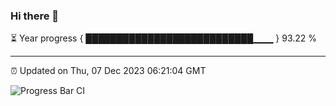 ### Hi there 👋

⏳ Year progress { ███████████████████████████▁▁▁ } 93.22 %

---

⏰ Updated on Thu, 07 Dec 2023 06:21:04 GMT

![Progress Bar CI](https://github.com/liununu/liununu/workflows/Progress%20Bar%20CI/badge.svg)
